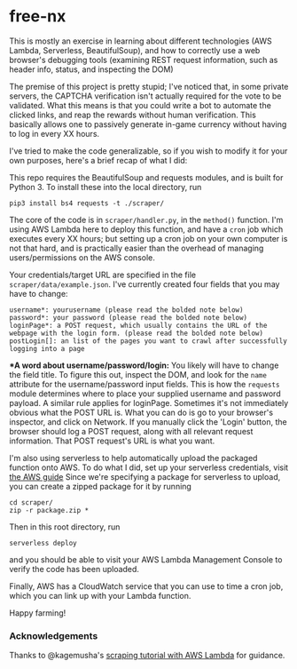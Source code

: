 # free-nx

This is mostly an exercise in learning about different technologies (AWS Lambda, Serverless, BeautifulSoup), and how to correctly use a web browser's debugging tools (examining REST request information, such as header info, status, and inspecting the DOM)

The premise of this project is pretty stupid; I've noticed that, in some private
servers, the CAPTCHA verification isn't actually required for the vote to be
validated. What this means is that you could write a bot to automate the
clicked links, and reap the rewards without human verification. This basically
allows one to passively generate in-game currency without having to log in every
XX hours.

I've tried to make the code generalizable, so if you wish to modify it for your own purposes, here's a brief recap of what I did:

This repo requires the BeautifulSoup and requests modules, and is built for Python 3. To install these into the local directory, run

```
pip3 install bs4 requests -t ./scraper/
```

The core of the code is in `scraper/handler.py`, in the `method()` function. I'm
using AWS Lambda here to deploy this function, and have a `cron` job which
executes every XX hours; but setting up a cron job on your own computer is not
that hard, and is practically easier than the overhead of managing
users/permissions on the AWS console.

Your credentials/target URL are specified in the file `scraper/data/example.json`. I've currently created four fields that you may have to change:
```
username*: yourusername (please read the bolded note below)
password*: your password (please read the bolded note below)
loginPage*: a POST request, which usually contains the URL of the webpage with the login form. (please read the bolded note below)
postLogin[]: an list of the pages you want to crawl after successfully logging into a page
```

__*A word about username/password/login:__ 
You likely will have to change the field title. To figure this out, inspect the DOM, and look for the `name` attribute for the username/password input fields. This is how the `requests` module determines where to place your supplied username and password payload.
A similar rule applies for loginPage. Sometimes it's not immediately obvious what the POST URL is. What you can do is go to your browser's inspector, and click on Network. If you manually click the 'Login' button, the browser should log a POST request, along with all relevant request information. That POST request's URL is what you want.

I'm also using serverless to help automatically upload the packaged function
onto AWS. To do what I did, set up your serverless credentials, visit [the AWS guide](https://serverless.com/framework/docs/providers/aws/guide/credentials/?utm_source=cli&utm_medium=cli&utm_campaign=cli_helper_links)
Since we're specifying a package for serverless to upload, you can create a zipped package for it by running

```
cd scraper/
zip -r package.zip *
```

Then in this root directory, run 

```serverless deploy```

and you should be able to visit your AWS Lambda Management Console to verify the
code has been uploaded.

Finally, AWS has a CloudWatch service that you can use to time a cron job, which
you can link up with your Lambda function.

Happy farming!

### Acknowledgements

Thanks to @kagemusha's [scraping tutorial with AWS Lambda](https://medium.com/@kagemusha_/scraping-on-a-schedule-with-aws-lambda-and-cloudwatch-caf65bc38848) for guidance.
